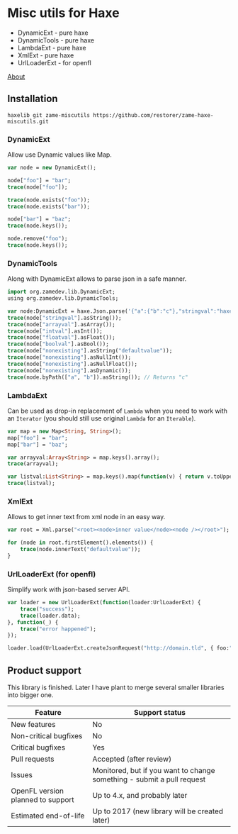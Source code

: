 # Misc utils for Haxe

  - DynamicExt - pure haxe
  - DynamicTools - pure haxe
  - LambdaExt - pure haxe
  - XmlExt - pure haxe
  - UrlLoaderExt - for openfl

[About](http://blog.zame-dev.org/5-more-things-i-dont-like-in-haxe-and-how-to-fix-them/)

## Installation

```
haxelib git zame-miscutils https://github.com/restorer/zame-haxe-miscutils.git
```

### DynamicExt

Allow use Dynamic values like Map.

```haxe
var node = new DynamicExt();

node["foo"] = "bar";
trace(node["foo"]);

trace(node.exists("foo"));
trace(node.exists("bar"));

node["bar"] = "baz";
trace(node.keys());

node.remove("foo");
trace(node.keys());
```

### DynamicTools

Along with DynamicExt allows to parse json in a safe manner.

```haxe
import org.zamedev.lib.DynamicExt;
using org.zamedev.lib.DynamicTools;

var node:DynamicExt = haxe.Json.parse('{"a":{"b":"c"},"stringval":"haxe","arrayval":["haxe","cool"],"intval":42,"floatval":24.42,"boolval":true}');
trace(node["stringval"].asString());
trace(node["arrayval"].asArray());
trace(node["intval"].asInt());
trace(node["floatval"].asFloat());
trace(node["boolval"].asBool());
trace(node["nonexisting"].asString("defaultvalue"));
trace(node["nonexisting"].asNullInt());
trace(node["nonexisting"].asNullFloat());
trace(node["nonexisting"].asDynamic());
trace(node.byPath(["a", "b"]).asString()); // Returns "c"
```

### LambdaExt

Can be used as drop-in replacement of `Lambda` when you need to work with an `Iterator` (you should still use original `Lambda` for an `Iterable`).

```haxe
var map = new Map<String, String>();
map["foo"] = "bar";
map["bar"] = "baz";

var arrayval:Array<String> = map.keys().array();
trace(arrayval);

var listval:List<String> = map.keys().map(function(v) { return v.toUpperCase(); });
trace(listval);
```

### XmlExt

Allows to get inner text from xml node in an easy way.

```haxe
var root = Xml.parse("<root><node>inner value</node><node /></root>");

for (node in root.firstElement().elements()) {
    trace(node.innerText("defaultvalue"));
}
```

### UrlLoaderExt (for openfl)

Simplify work with json-based server API.

```haxe
var loader = new UrlLoaderExt(function(loader:UrlLoaderExt) {
    trace("success");
    trace(loader.data);
}, function(_) {
    trace("error happened");
});

loader.load(UrlLoaderExt.createJsonRequest("http://domain.tld", { foo:"bar" }));
```

## Product support

This library is finished. Later I have plant to merge several smaller libraries into bigger one.

| Feature | Support status |
|---|---|
| New features | No |
| Non-critical bugfixes | No |
| Critical bugfixes | Yes |
| Pull requests | Accepted (after review) |
| Issues | Monitored, but if you want to change something - submit a pull request |
| OpenFL version planned to support | Up to 4.x, and probably later |
| Estimated end-of-life | Up to 2017 (new library will be created later) |
